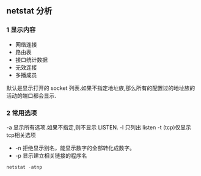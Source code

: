 ## netstat 分析

### 1 显示内容

- 网络连接
- 路由表
- 接口统计数据
- 无效连接
- 多播成员

默认是显示打开的 socket 列表.如果不指定地址族,那么所有的配置过的地址族的活动的端口都会显示.

### 2 常用选项


-a 显示所有选项.如果不指定,则不显示 LISTEN.
-l 只列出 listen
-t (tcp)仅显示tcp相关选项
- -n 拒绝显示别名，能显示数字的全部转化成数字。
- -p 显示建立相关链接的程序名

```C
netstat -atnp
```